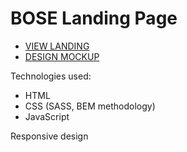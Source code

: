 # BOSE Landing Page
 - [VIEW LANDING](https://ohiiko.github.io/bose-landing/)
 - [DESIGN MOCKUP](https://www.figma.com/file/OMjQNb3hg1LKMV4OwyQ3Ao/BOSE?node-id=0%3A1)

Technologies used:

- HTML
- CSS (SASS, BEM methodology)
- JavaScript

Responsive design
